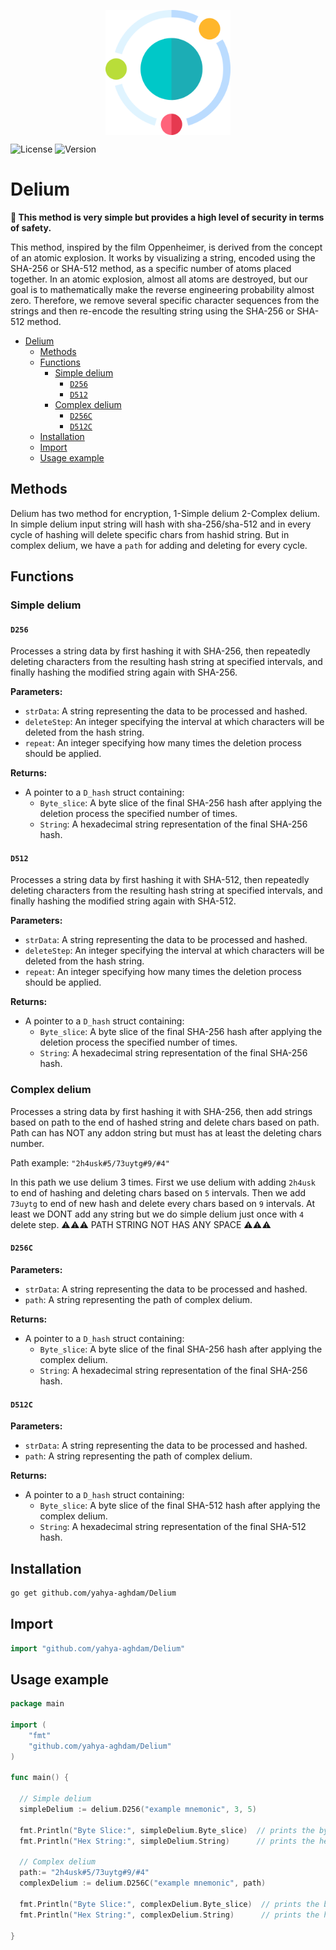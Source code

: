 <p align="center">
  <img src="./delium.png" alt="delium logo" width="200" height="200" style="display: block; margin: 30 auto" />
</p>

![License](https://img.shields.io/badge/License-MIT-blue)
![Version](https://img.shields.io/badge/Version-2.0.1-orange)

# Delium

**🔑 This method is very simple but provides a high level of security in terms of safety.**

This method, inspired by the film Oppenheimer, is derived from the concept of an atomic explosion. It works by visualizing a string, encoded using the SHA-256 or SHA-512 method, as a specific number of atoms placed together. In an atomic explosion, almost all atoms are destroyed, but our goal is to mathematically make the reverse engineering probability almost zero. Therefore, we remove several specific character sequences from the strings and then re-encode the resulting string using the SHA-256 or SHA-512 method.

- [Delium](#delium)
  - [Methods](#methods)
  - [Functions](#functions)
    - [Simple delium](#simple-delium)
      - [`D256`](#d256)
      - [`D512`](#d512)
    - [Complex delium](#complex-delium)
      - [`D256C`](#d256c)
      - [`D512C`](#d512c)
  - [Installation](#installation)
  - [Import](#import)
  - [Usage example](#usage-example)

## Methods

Delium has two method for encryption, 1-Simple delium 2-Complex delium.
In simple delium input string will hash with sha-256/sha-512 and in every cycle of hashing will delete specific chars from hashid string. But in complex delium, we have a `path` for adding and deleting for every cycle.

## Functions

### Simple delium

#### `D256`

Processes a string data by first hashing it with SHA-256, then repeatedly deleting characters from the resulting hash string at specified intervals, and finally hashing the modified string again with SHA-256.

**Parameters:**

- `strData`: A string representing the data to be processed and hashed.
- `deleteStep`: An integer specifying the interval at which characters will be deleted from the hash string.
- `repeat`: An integer specifying how many times the deletion process should be applied.

**Returns:**

- A pointer to a `D_hash` struct containing:
  - `Byte_slice`: A byte slice of the final SHA-256 hash after applying the deletion process the specified number of times.
  - `String`: A hexadecimal string representation of the final SHA-256 hash.

#### `D512`

Processes a string data by first hashing it with SHA-512, then repeatedly deleting characters from the resulting hash string at specified intervals, and finally hashing the modified string again with SHA-512.

**Parameters:**

- `strData`: A string representing the data to be processed and hashed.
- `deleteStep`: An integer specifying the interval at which characters will be deleted from the hash string.
- `repeat`: An integer specifying how many times the deletion process should be applied.

**Returns:**

- A pointer to a `D_hash` struct containing:
  - `Byte_slice`: A byte slice of the final SHA-256 hash after applying the deletion process the specified number of times.
  - `String`: A hexadecimal string representation of the final SHA-256 hash.

### Complex delium

Processes a string data by first hashing it with SHA-256, then add strings based on path to the end of hashed string and delete chars based on path. Path can has NOT any addon string but must has at least the deleting chars number.

Path example:
`"2h4usk#5/73uytg#9/#4"`

In this path we use delium 3 times. First we use delium with adding `2h4usk` to end of hashing and deleting chars based on `5` intervals. Then we add `73uytg` to end of new hash and delete every chars based on `9` intervals. At least we DONT add any string but we do simple delium just once with `4` delete step.
⚠️⚠️⚠️ PATH STRING NOT HAS ANY SPACE ⚠️⚠️⚠️

#### `D256C`

**Parameters:**

- `strData`: A string representing the data to be processed and hashed.
- `path`: A string representing the path of complex delium.

**Returns:**

- A pointer to a `D_hash` struct containing:
  - `Byte_slice`: A byte slice of the final SHA-256 hash after applying the complex delium.
  - `String`: A hexadecimal string representation of the final SHA-256 hash.

#### `D512C`

**Parameters:**

- `strData`: A string representing the data to be processed and hashed.
- `path`: A string representing the path of complex delium.

**Returns:**

- A pointer to a `D_hash` struct containing:
  - `Byte_slice`: A byte slice of the final SHA-512 hash after applying the complex delium.
  - `String`: A hexadecimal string representation of the final SHA-512 hash.

## Installation

```bash
go get github.com/yahya-aghdam/Delium
```

## Import

```go
import "github.com/yahya-aghdam/Delium"
```

## Usage example

```go
package main

import (
    "fmt"
    "github.com/yahya-aghdam/Delium"
)

func main() {

  // Simple delium
  simpleDelium := delium.D256("example mnemonic", 3, 5)

  fmt.Println("Byte Slice:", simpleDelium.Byte_slice)  // prints the byte slice of the simple delium hash
  fmt.Println("Hex String:", simpleDelium.String)      // prints the hexadecimal string of the simple delium hash

  // Complex delium
  path:= "2h4usk#5/73uytg#9/#4"
  complexDelium := delium.D256C("example mnemonic", path)

  fmt.Println("Byte Slice:", complexDelium.Byte_slice)  // prints the byte slice of the complex delium hash
  fmt.Println("Hex String:", complexDelium.String)      // prints the hexadecimal string of the complex delium hash

}
```
